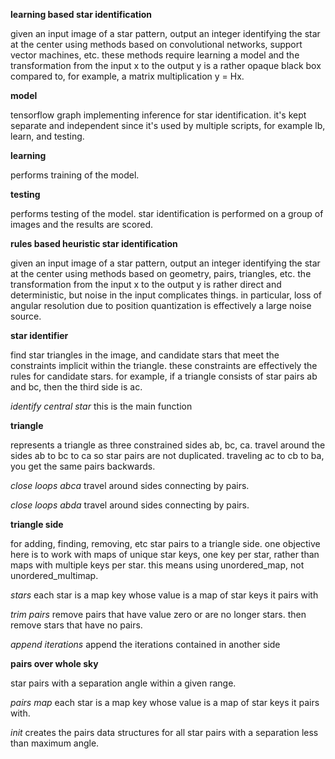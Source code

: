 **learning based star identification**

given an input image of a star pattern, output an integer identifying the star at the center using methods based on convolutional networks, support vector machines, etc. these methods require learning a model and the transformation from the input x to the output y is a rather opaque black box compared to, for example, a matrix multiplication y = Hx.

**model**

tensorflow graph implementing inference for star identification. it's kept separate and independent since it's used by multiple scripts, for example lb, learn, and testing.

**learning**

performs training of the model.

**testing**

performs testing of the model. star identification is performed on a group of images and the results are scored.

**rules based heuristic star identification**

given an input image of a star pattern, output an integer identifying the star at the center using methods based on geometry, pairs, triangles, etc. the transformation from the input x to the output y is rather direct and deterministic, but noise in the input complicates things. in particular, loss of angular resolution due to position quantization is effectively a large noise source.

**star identifier**

find star triangles in the image, and candidate stars that meet the constraints implicit within the triangle. these constraints are effectively the rules for candidate stars. for example, if a triangle consists of star pairs ab and bc, then the third side is ac.

*identify central star* this is the main function

**triangle**

represents a triangle as three constrained sides ab, bc, ca. travel around the sides ab to bc to ca so star pairs are not duplicated. traveling ac to cb to ba, you get the same pairs backwards.

*close loops abca* travel around sides connecting by pairs.

*close loops abda* travel around sides connecting by pairs.

**triangle side**

for adding, finding, removing, etc star pairs to a triangle side. one objective here is to work with maps of unique star keys, one key per star, rather than maps with multiple keys per star. this means using unordered_map, not unordered_multimap.

*stars* each star is a map key whose value is a map of star keys it pairs with

*trim pairs* remove pairs that have value zero or are no longer stars. then remove stars that have no pairs.

*append iterations* append the iterations contained in another side

**pairs over whole sky**

star pairs with a separation angle within a given range.

*pairs map* each star is a map key whose value is a map of star keys it pairs with.

*init* creates the pairs data structures for all star pairs with a separation less than maximum angle.

